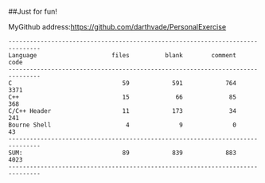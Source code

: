 ##Just for fun!

MyGithub address:https://github.com/darthvade/PersonalExercise


    -------------------------------------------------------------------------------
    Language                     files          blank        comment           code
    -------------------------------------------------------------------------------
    C                               59            591            764           3371
    C++                             15             66             85            368
    C/C++ Header                    11            173             34            241
    Bourne Shell                     4              9              0             43
    -------------------------------------------------------------------------------
    SUM:                            89            839            883           4023
    -------------------------------------------------------------------------------


